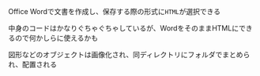Office Wordで文書を作成し、保存する際の形式に`HTML`が選択できる

中身のコードはかなりぐちゃぐちゃしているが、WordをそのままHTMLにできるので何かしらに使えるかも

図形などのオブジェクトは画像化され、同ディレクトリにフォルダでまとめられ、配置される



